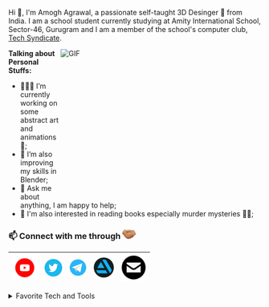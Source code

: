Hi 👋, I'm Amogh Agrawal, a passionate self-taught 3D Desinger 🍩 from India.
I am a school student currently studying at Amity International School, Sector-46, Gurugram and I am a member of the school's computer club, [Tech Syndicate](https://github.com/techsyndicate).

<img align="right" alt="GIF" src="https://cdn.dribbble.com/users/130603/screenshots/4584563/x2_main_01_dribbble.gif" width="400" height="300" />
  
**Talking about Personal Stuffs:**

- 👨🏽‍💻 I’m currently working on some abstract art and animations 🙂;
- 🌱 I’m also improving my skills in Blender; 
- 💬 Ask me about anything, I am happy to help;
- 📖 I'm also interested in reading books especially murder mysteries 🕵️‍♀️;


 ### 📫 Connect with me through <img src="Asset/Handshake.png" height="19px">
 
<a href="https://tinyurl.com/BlenderThingsYT"><img src="Asset/Youtube.png" width="51"></a>|<a href="https://twitter.com/AmoghAgrawal7"><img src="Asset/Twitter.png" width="35"></a>|<a href="https://t.me/amoghagrawal"><img src="Asset/Telegram.png" width="35"></a>|<a href="https://www.artstation.com/amoghagrawal"><img src="Asset/Artstation.png" width="40"></a>|<a href="mailto:amogh.ggn@gmail.com"><img src="Asset/Mail.png" width="51"></a>|
|--|--|--|--|--|

<details>
<summary>Favorite Tech and Tools</summary>

> Tools, websites, and other things that I like to work with and visit for inspiration.

<table>
  <tr>
    <td align="center" width="96">
        <img src="Asset/Dribble.png" width="38" height="38" alt="Dribble" />
      </a>
      <br>Dribble
    </td>
    <td align="center" width="96">
        <img src="Asset/Pinterest.png" width="40" height="40" alt="Pinterest" />
      </a>
      <br>Pinterest
    </td>
    <td align="center" width="96">
        <img src="Asset/Artstation.png" width="39" height="39" alt="Artstation" />
      </a>
      <br>Artstation
    </td>
    <td align="center" width="96">
        <img src="Asset/Youtube.png" width="42" height="42" alt="Youtube" />
      </a>
      <br>Youtube
    </td>
     <td align="center" width="96">
        <img src="Asset/Behance.png" width="39" height="39" alt="Behance" />
      </a>
      <br>Behance
    </td>
    <td align="center" width="96">
        <img src="Asset/Blender.png" width="42" height="42" alt="Blender" />
      </a>
      <br>Blender
    </td>
    </tr>
</table>
</details>
